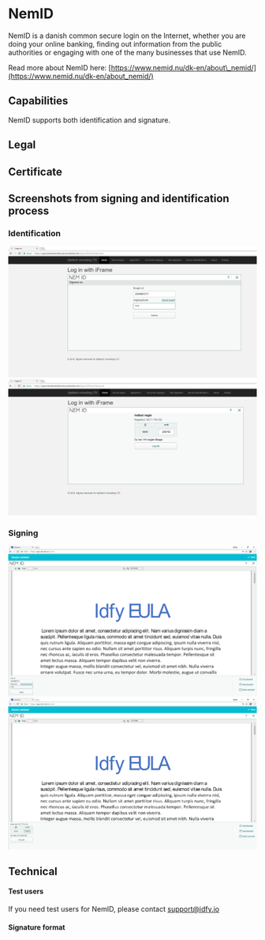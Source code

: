 # NemID

NemID is a danish common secure login on the Internet, whether you are doing your online banking, finding out information from the public authorities or engaging with one of the many businesses that use NemID.

Read more about NemID here: [https://www.nemid.nu/dk-en/about\_nemid/](https://www.nemid.nu/dk-en/about_nemid/)

## Capabilities

NemID supports both identification and signature.

## Legal

## Certificate

## Screenshots from signing and identification process

### Identification

![](/assets/nemid-auth-1.png)![](/assets/nemid-auth-2.png)

### Signing

![](/assets/nemid-sign-1.png)![](/assets/nemid-sign-2.png)

## Technical

#### Test users

If you need test users for NemID, please contact support@idfy.io



#### Signature format




